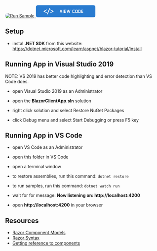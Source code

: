 <html lang="en" xmlns="http://www.w3.org/1999/xhtml">
    <body>
        <!-- https://static.infragistics.com/xplatform/images/browsers -->
        <a target="_blank" href="https://infragistics.com/blazor-client/samples/gauges/linear-gauge-type-curved" rel="noopener noreferrer">
            <img height="40px" style="border-radius: 0.5rem; max-width: 100%;" alt="Run Sample" src="https://github.com/IgniteUI/igniteui-blazor-examples/blob/master/templates/sample/images/blazor-run-code.png"/>
        </a>        
        <a target="_blank" href="./App.razor" rel="noopener noreferrer">
            <img height="40px" style="border-radius: 0.5rem; max-width: 100%;" alt="View Code" src="https://github.com/IgniteUI/igniteui-blazor-examples/blob/master/templates/sample/images/blazor-view-code.png"/>
        </a>
        <!-- <a target="_blank" href="https://infragistics.com/Blazorsite/components/linear-gauge.html" rel="noopener noreferrer">
            <img height="40px" style="border-radius: 0.5rem" alt="View Blazor Docs" src="https://github.com/IgniteUI/igniteui-blazor-examples/blob/master/templates/sample/images/blazor-view-docs.png"/>
        </a> -->
    </body>
</html>

## Setup

- instal **.NET SDK** from this website:
https://dotnet.microsoft.com/learn/aspnet/blazor-tutorial/install

## Running App in Visual Studio 2019

NOTE: VS 2019 has better code highlighting and error detection than VS Code does.

- open Visual Studio 2019 as an Administrator

- open the **BlazorClientApp.sln** solution

- right click solution and select Restore NuGet Packages

- click Debug menu and select Start Debugging or press F5 key

## Running App in VS Code

- open VS Code as an Administrator

- open this folder in VS Code

- open a terminal window
- to restore assemblies, run this command:
```dotnet restore```

- to run samples, run this command:
```dotnet watch run```

- wait for for message:
**Now listening on: http://localhost:4200**

- open **http://localhost:4200** in your browser


## Resources

- [Razor Component Models](https://www.codemag.com/article/1911052)
- [Razor Syntax](https://docs.microsoft.com/en-us/aspnet/core/blazor/components/?view=aspnetcore-3.1#razor-syntax)
- [Getting reference to components](https://docs.microsoft.com/en-us/aspnet/core/blazor/components/?view=aspnetcore-3.1#capture-references-to-components)
